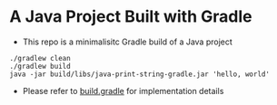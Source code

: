 # A Java Project Built with Gradle

* This repo is a minimalisitc Gradle build of a Java project

```
./gradlew clean
./gradlew build
java -jar build/libs/java-print-string-gradle.jar 'hello, world'
```

* Please refer to [build.gradle](build.gradle) for implementation details